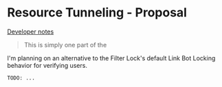 # Resource Tunneling - Proposal

[Developer notes](../for%20devs/standards/Resource%20Tunneling.md)

> This is simply one part of the

I'm planning on an alternative to the Filter Lock's default Link Bot Locking behavior for verifying users.

`TODO: ...`
